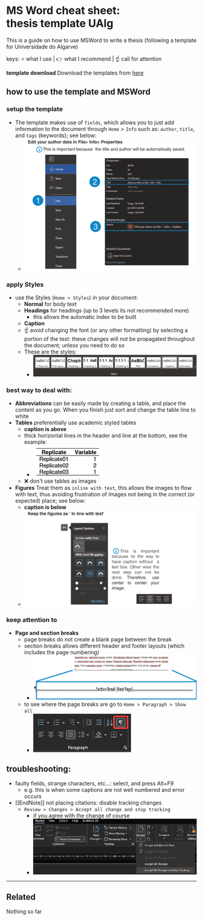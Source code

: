 
# MS Word cheat sheet: thesis template UAlg
This is a guide on how to use MSWord to write a thesis (following a template for Universidade do Algarve)

keys: ⭐ what I use | 👉 what I recommend | ☝ call for attention

**template download**
Download the templates from [here](https://github.com/lsilvam/templates_thesis_UAlg/releases) 
 
## how to use the template and MSWord
### setup the template 
- The template makes use of `fields`, which allows you to just add information to the document through `Home` > `Info` such as: `author`, `title`, and `tags` (keywords); see below:
	- ![Figure-1](/00images/guide_pg2a.png)

### apply Styles
- use the Styles (`Home > Styles`) in your document: 
	- **Normal** for body text
	- **Headings** for headings (up to 3 levels its not recommended more)
		- this allows the automatic index to be built
	- **Caption**
	- ☝ avoid changing the font (or any other formatting) by selecting a portion of the text: these changes will not be propagated throughout the document; unless you need to do so
	- These are the styles:
		- ![Figure-2](/00images/Pasted_image_20210816202859.png)
### best way to deal with:
- **Abbreviations** can be easily made by creating a table, and place the content as you go. When you finish just sort and change the table line to white
- **Tables** preferentially use academic styled tables
	- **caption is above**
	- thick horizontal lines in the header and line at the bottom, see the example:
		- ![Figure-3](/00images/WINWORD_rZRxcZi1vS.png)
	- ❌ don't use tables as images
- **Figures** Treat them as `inline with text`, this allows the images to flow with text, thus avoiding frustration of images not being in the correct (or expected) place; see below:
	- **caption is below**
	- ![Figure-4](/00images/guide_pg2b.png)
### keep attention to
- **Page and section breaks**
	- page breaks do not create a blank page between the break
	- section breaks allows different header and footer layouts (which includes the page numbering)
		- ![Figure-5](/00images/slice_pg3.png)
	- to see where the page breaks are go to `Home > Paragraph > Show all` 
		- ![Figure-6](/00images/WINWORD_GQ2LRNfuQi.png)
## troubleshooting:
- faulty fields, strange characters, etc...: select, and press Alt+F9
	- e.g. this is when some captions are not well numbered and  error occurs
- [[EndNote]] not placing citations: disable tracking changes
	- `Review > Changes > Accept all change and stop tracking`
		- if you agree with the change of course
		- ![Figure-7](/00images/VTfNvN1GOX.png)



-------------
 
## Related
Nothing so far
